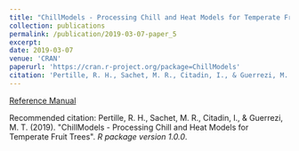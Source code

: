 ```yaml
---
title: "ChillModels - Processing Chill and Heat Models for Temperate Fruit Trees"
collection: publications
permalink: /publication/2019-03-07-paper_5
excerpt:
date: 2019-03-07
venue: 'CRAN'
paperurl: 'https://cran.r-project.org/package=ChillModels'
citation: 'Pertille, R. H., Sachet, M. R., Citadin, I., & Guerrezi, M. T. (2019). ChillModels - Processing Chill and Heat Models for Temperate Fruit Trees. <i> R package version 1.0.0 </i>.'
---
```


[Reference Manual](https://cran.r-project.org/web/packages/ChillModels/ChillModels.pdf)

Recommended citation: Pertille, R. H., Sachet, M. R., Citadin, I., & Guerrezi, M. T. (2019). "ChillModels - Processing Chill and Heat Models for Temperate Fruit Trees". <i> R package version 1.0.0</i>. [](https://CRAN.R-project.org/package=ChillModels)
